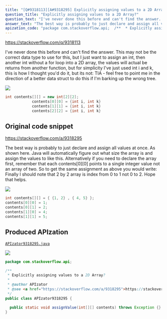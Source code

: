 ```yaml
---
title: "[Q#9318113][A#9318295] Explicitly assigning values to a 2D Array?"
question_title: "Explicitly assigning values to a 2D Array?"
question_text: "I've never done this before and can't find the answer. This may not be the correct data type to use for this, but I just want to assign an int, then another int without a for loop into a 2D array, the values will actual be returns from another function, but for simplicity I've just used int i and k, this is how I thought you'd do it, but its not: TIA - feel free to point me in the direction of a better data struct to do this if I'm barking up the wrong tree."
answer_text: "The best way is probably to just declare and assign all values at once.  As shown here. Java will automatically figure out what size the array is and assign the values to like this. Alternatively if you need to declare the array first, remember that each contents[0][0] points to a single integer value not an array of two.  So to get the same assignment as above you would write: Finally I should note that 2 by 2 array is index from 0 to 1 not 0 to 2. Hope that helps."
apization_code: "package com.stackoverflow.api;  /**  * Explicitly assigning values to a 2D Array?  *  * @author APIzator  * @see <a href=\"https://stackoverflow.com/a/9318295\">https://stackoverflow.com/a/9318295</a>  */ public class APIzator9318295 {    public static void assignValue(int[][] contents) throws Exception {} }"
---
```


https://stackoverflow.com/q/9318113

I&#x27;ve never done this before and can&#x27;t find the answer. This may not be the correct data type to use for this, but I just want to assign an int, then another int without a for loop into a 2D array, the values will actual be returns from another function, but for simplicity I&#x27;ve just used int i and k, this is how I thought you&#x27;d do it, but its not:
TIA - feel free to point me in the direction of a better data struct to do this if I&#x27;m barking up the wrong tree.


<div class="code-logo"><img src="/stackoverflow.png" /></div>

```java
int contents[][] = new int[2][2];
            contents[0][0] = {int i, int k}
            contents[1][1] = {int i, int k}
            contents[2][2] = {int i, int k}
```


## Original code snippet

https://stackoverflow.com/a/9318295

The best way is probably to just declare and assign all values at once.  As shown here.
Java will automatically figure out what size the array is and assign the values to like this.
Alternatively if you need to declare the array first, remember that each contents[0][0] points to a single integer value not an array of two.  So to get the same assignment as above you would write:
Finally I should note that 2 by 2 array is index from 0 to 1 not 0 to 2.
Hope that helps.

<div class="code-logo"><img src="/stackoverflow.png" /></div>

```java
int contents[][] = { {1, 2} , { 4, 5} };
contents[0][0] = 1;
contents[0][1] = 2;
contents[1][0] = 4;
contents[1][1] = 5;
```

## Produced APIzation

[`APIzator9318295.java`](https://github.com/pasqualesalza/apization/raw/main/data/search/APIzator9318295.java)

<div class="code-logo"><img src="/apizator.png" /></div>

```java
package com.stackoverflow.api;

/**
 * Explicitly assigning values to a 2D Array?
 *
 * @author APIzator
 * @see <a href="https://stackoverflow.com/a/9318295">https://stackoverflow.com/a/9318295</a>
 */
public class APIzator9318295 {

  public static void assignValue(int[][] contents) throws Exception {}
}

```